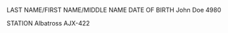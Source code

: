 LAST NAME/FIRST NAME/MIDDLE NAME                                                 DATE OF BIRTH
 John Doe                                                                                                          4980

STATION
 Albatross AJX-422

